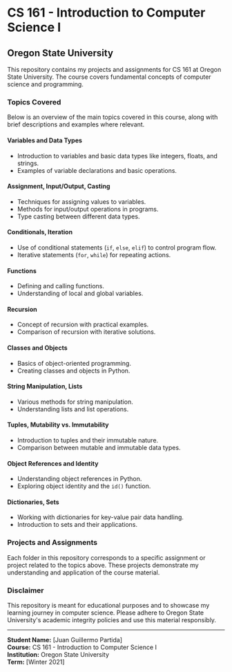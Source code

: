 # CS 161 - Introduction to Computer Science I
## Oregon State University

This repository contains my projects and assignments for CS 161 at Oregon State University. The course covers fundamental concepts of computer science and programming.

### Topics Covered
Below is an overview of the main topics covered in this course, along with brief descriptions and examples where relevant.

#### Variables and Data Types
- Introduction to variables and basic data types like integers, floats, and strings.
- Examples of variable declarations and basic operations.

#### Assignment, Input/Output, Casting
- Techniques for assigning values to variables.
- Methods for input/output operations in programs.
- Type casting between different data types.

#### Conditionals, Iteration
- Use of conditional statements (`if`, `else`, `elif`) to control program flow.
- Iterative statements (`for`, `while`) for repeating actions.

#### Functions
- Defining and calling functions.
- Understanding of local and global variables.

#### Recursion
- Concept of recursion with practical examples.
- Comparison of recursion with iterative solutions.

#### Classes and Objects
- Basics of object-oriented programming.
- Creating classes and objects in Python.

#### String Manipulation, Lists
- Various methods for string manipulation.
- Understanding lists and list operations.

#### Tuples, Mutability vs. Immutability
- Introduction to tuples and their immutable nature.
- Comparison between mutable and immutable data types.

#### Object References and Identity
- Understanding object references in Python.
- Exploring object identity and the `id()` function.

#### Dictionaries, Sets
- Working with dictionaries for key-value pair data handling.
- Introduction to sets and their applications.

### Projects and Assignments
Each folder in this repository corresponds to a specific assignment or project related to the topics above. These projects demonstrate my understanding and application of the course material.

### Disclaimer
This repository is meant for educational purposes and to showcase my learning journey in computer science. Please adhere to Oregon State University's academic integrity policies and use this material responsibly.

---

**Student Name:** [Juan Guillermo Partida]  
**Course:** CS 161 - Introduction to Computer Science I  
**Institution:** Oregon State University  
**Term:** [Winter 2021]
